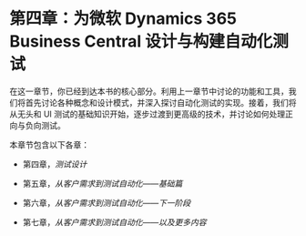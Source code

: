 # 第四章：为微软 Dynamics 365 Business Central 设计与构建自动化测试

在这一章节，你已经到达本书的核心部分。利用上一章节中讨论的功能和工具，我们将首先讨论各种概念和设计模式，并深入探讨自动化测试的实现。接着，我们将从无头和 UI 测试的基础知识开始，逐步过渡到更高级的技术，并讨论如何处理正向与负向测试。

本章节包含以下各章：

+   第四章，*测试设计*

+   第五章，*从客户需求到测试自动化——基础篇*

+   第六章，*从客户需求到测试自动化——下一阶段*

+   第七章，*从客户需求到测试自动化——以及更多内容*
